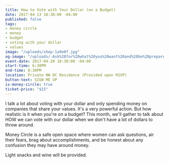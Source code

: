 ```yaml
---
title: How to Vote with Your Dollar (on a Budget)
date: 2017-04-13 18:30:00 -04:00
published: false
tags:
- money circle
- money
- budget
- voting with your dollar
- values
image: "/uploads/shop-1a9e0f.jpg"
og-image: "/uploads/-Ask%20for%20what%20you%20want%20and%20be%20prepared%20to%20get%20it.-%20(2).png"
event-date: 2017-04-20 18:30:00 -04:00
start-time: 6:30PM
end-time: 8:30PM
location: Private NW DC Residence (Provided upon RSVP)
button-text: SIGN ME UP
is-money-circle: true
ticket-price: "$15"
---
```


I talk a lot about voting with your dollar and only spending money on companies that share your values. It's a very powerful action. But how realistic is it when you're on a budget? This month, we'll gather to talk about HOW we can vote with our dollar when we don't have a lot of dollars to throw around. 

Money Circle is a safe open space where women can ask questions, air their fears, brag about accomplishments, and be honest about any confusion they may have around money.

Light snacks and wine will be provided.